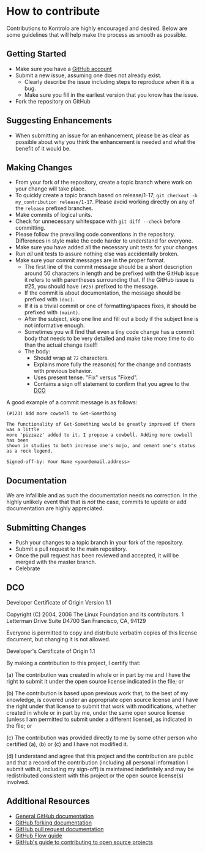 # How to contribute

Contributions to Kontrolo are highly encouraged and desired. Below are some guidelines that will help make the process
as smooth as possible.

## Getting Started

- Make sure you have a [GitHub account](https://github.com/signup/free)
- Submit a new issue, assuming one does not already exist.
    - Clearly describe the issue including steps to reproduce when it is a bug.
    - Make sure you fill in the earliest version that you know has the issue.
- Fork the repository on GitHub

## Suggesting Enhancements

- When submitting an issue for an enhancement, please be as clear as possible about why you think the enhancement is
  needed and what the benefit of
  it would be.

## Making Changes

- From your fork of the repository, create a topic branch where work on your change will take place.
- To quickly create a topic branch based on release/1-17; `git checkout -b my_contribution release/1-17`. Please avoid
  working directly on any of the `release` prefixed branches.
- Make commits of logical units.
- Check for unnecessary whitespace with `git diff --check` before committing.
- Please follow the prevailing code conventions in the repository. Differences in style make the code harder to
  understand for everyone.
- Make sure you have added all the necessary unit tests for your changes.
- Run _all_ unit tests to assure nothing else was accidentally broken.
- Make sure your commit messages are in the proper format.
    - The first line of the commit message should be a short description around 50 characters in length and be prefixed
      with the GitHub issue it refers to with parentheses surrounding that. If the GitHub issue is #25, you should
      have `(#25)` prefixed to the message.
    - If the commit is about documentation, the message should be prefixed with `(doc)`.
    - If it is a trivial commit or one of formatting/spaces fixes, it should be prefixed with `(maint)`.
    - After the subject, skip one line and fill out a body if the subject line is not informative enough.
    - Sometimes you will find that even a tiny code change has a commit body that needs to be very detailed and make
      take more time to do than the actual change itself!
    - The body:
        - Should wrap at `72` characters.
        - Explains more fully the reason(s) for the change and contrasts with previous behavior.
        - Uses present tense. "Fix" versus "Fixed".
        - Contains a sign off statement to confirm that you agree to the [DCO](#DCO)

A good example of a commit message is as follows:

```text
(#123) Add more cowbell to Get-Something

The functionality of Get-Something would be greatly improved if there was a little
more 'pizzazz' added to it. I propose a cowbell. Adding more cowbell has been
shown in studies to both increase one's mojo, and cement one's status
as a rock legend.

Signed-off-by: Your Name <your@email.address>
```

## Documentation

We are infallible and as such the documentation needs no correction. In the highly
unlikely event that that is _not_ the case, commits to update or add documentation
are highly appreciated.

## Submitting Changes

- Push your changes to a topic branch in your fork of the repository.
- Submit a pull request to the main repository.
- Once the pull request has been reviewed and accepted, it will be merged with the master branch.
- Celebrate

## DCO

Developer Certificate of Origin
Version 1.1

Copyright (C) 2004, 2006 The Linux Foundation and its contributors.
1 Letterman Drive
Suite D4700
San Francisco, CA, 94129

Everyone is permitted to copy and distribute verbatim copies of this
license document, but changing it is not allowed.

Developer's Certificate of Origin 1.1

By making a contribution to this project, I certify that:

(a) The contribution was created in whole or in part by me and I
have the right to submit it under the open source license
indicated in the file; or

(b) The contribution is based upon previous work that, to the best
of my knowledge, is covered under an appropriate open source
license and I have the right under that license to submit that
work with modifications, whether created in whole or in part
by me, under the same open source license (unless I am
permitted to submit under a different license), as indicated
in the file; or

(c) The contribution was provided directly to me by some other
person who certified (a), (b) or (c) and I have not modified
it.

(d) I understand and agree that this project and the contribution
are public and that a record of the contribution (including all
personal information I submit with it, including my sign-off) is
maintained indefinitely and may be redistributed consistent with
this project or the open source license(s) involved.

## Additional Resources

- [General GitHub documentation](https://help.github.com/)
- [GitHub forking documentation](https://guides.github.com/activities/forking/)
- [GitHub pull request documentation](https://help.github.com/send-pull-requests/)
- [GitHub Flow guide](https://guides.github.com/introduction/flow/)
- [GitHub's guide to contributing to open source projects](https://guides.github.com/activities/contributing-to-open-source/)